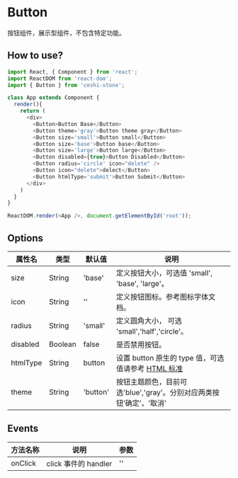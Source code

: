 # Button
按钮组件，展示型组件，不包含特定功能。


## How to use?
```javascript
import React, { Component } from 'react';
import ReactDOM from 'react-dom';
import { Button } from 'ceshi-stone';

class App extends Component {
  render(){
    return (
      <div>
        <Button>Button Base</Button>
        <Button theme='gray'>Button theme gray</Button>
        <Button size='small'>Button small</Button>
        <Button size='base'>Button base</Button>
        <Button size='large'>Button large</Button>
        <Button disabled={true}>Button Disabled</Button>
        <Button radius='circle' icon="delete" />
        <Button icon="delete">delect</Button>
        <Button htmlType='submit'>Button Submit</Button>
      </div>
    )
  }
}

ReactDOM.render(<App />, document.getElementById('root'));

```

## Options

属性名   |    类型   |     默认值     |     说明
----    | ----    | ----    | ----    |
size  | String  | 'base' |  定义按钮大小，可选值 'small', 'base', 'large'。
icon  | String  | ''  |  定义按钮图标。参考图标字体文档。
radius | String | 'small' | 定义圆角大小， 可选 'small','half','circle'。
disabled | Boolean | false | 是否禁用按钮。
htmlType | String | button | 设置 button 原生的 type 值，可选值请参考 [HTML 标准](https://developer.mozilla.org/zh-CN/docs/Web/HTML/Element/button)
theme | String | 'button' | 按钮主题颜色，目前可选'blue','gray'。分别对应两类按钮‘确定’，‘取消’

## Events
方法名称   |    说明    |    参数    |
----    | ----      | ----        |
onClick	 | click 事件的 handler | ''

